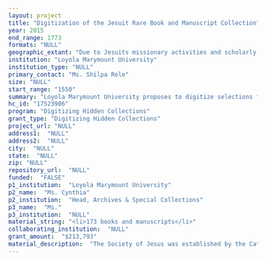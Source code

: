 ```yaml
--- 
layout: project 
title: "Digitization of the Jesuit Rare Book and Manuscript Collection"
year: 2015
end_range: 1773
formats: "NULL"
geographic_extant: "Due to Jesuits missionary activities and scholarly interests, the collection covers the entire world known to 17th century Europeans. Particular geographic strengths include Asia, South America, and England. Works on ancient locations emphasize Egypt and Rome."
institution: "Loyola Marymount University"
institution_type: "NULL"
primary_contact: "Ms. Shilpa Rele"
size: "NULL"
start_range: "1550"
summary: "Loyola Marymount University proposes to digitize selections from the Jesuit Rare Book and Manuscript Collection, 1540-1800, that illuminates the intellectual and creative engagement of Jesuit scholars with the Enlightenment Era world. Items selected for digitization are unique due to the individual artifactual nature of early printed works and manuscripts. Digitization of these texts will increase their visibility and accessibility to a global audience, and allow the library to digitally preserve them for the future. It will also allow for future research and scholarship in the digital research environment and build new knowledge about this period of history. Digitization will be outsourced and will be conducted using established standards. The project activities will include digitization of the texts, metadata creation and promotion of the digitized materials via various channels of communication. A part-time Project Assistant will be hired to assist with all aspects of the project."
hc_id: "17523906"
program: "Digitizing Hidden Collections"
grant_type: "Digitizing Hidden Collections"
project_url: "NULL"
address1:  "NULL"
address2:  "NULL"
city:  "NULL"
state:  "NULL"
zip: "NULL"
repository_url:  "NULL"
funded:  "FALSE"
p1_institution:  "Loyola Marymount University"
p2_name:  "Ms. Cynthia"
p2_institution:  "Head, Archives & Special Collections"
p3_name:  "Ms."
p3_institution:  "NULL"
material_string: "<li>173 books and manuscripts</li>"
collaborating_institution:  "NULL"
grant_amount:  "$213,793"
material_description:  "The Society of Jesus was established by the Catholic Church in 1540. Its founders, Saint Ignatius Loyola and his followers, were humanist scholars who believed that education in the arts and sciences provides a path to spiritual understanding. Throughout the Enlightenment, Jesuits engaged with learned communities, both religious and secular, sharing discoveries through letters and published books, contributing to the growth of scientific knowledge, and influencing European aesthetics and thought. Early practices of integration allowed Jesuit missionaries to cultivate extraordinary relationships with non-European cultures. Their unique history tells a story of devotion to the Catholic Church that coexisted with recognition of global multicultural exchange. In 1996, Loyola Marymount University's library and Jesuit Community collaboratively envisioned a distinguished Jesuit rare book collection that would demonstrate the impact our humanistic tradition has had on the development of learning. Established as a collecting priority, the Jesuit Collection grew rapidly to meet the teaching and learning needs of the campus. Today, this collection has grown to 537 titles, including rare books and manuscripts. The 169 titles (173 items) nominated for digitization cover the extraordinarily creative early period of Jesuit thought and experience from the 16th-18th centuries. Containing the most frequently requested materials for class instruction and independent research, this nominated group comprises one-third of the 537 titles within the Jesuit Collection. LMU intends to eventually digitize the entire collection. Among the materials are important editions of foundational texts, illustrated narratives of world cultures encountered through missionary work, scientific and literary achievements, and theological dialogue within the Reformation and Catholic Reformation. We have included items that no other institution in the United States is known to have, such as a 1579 manuscript papal brief confirming Jesuit missionaries' privileges in the Americas, and a circa 1600 Italian manuscript of the life of Francis Xavier."
---
```

